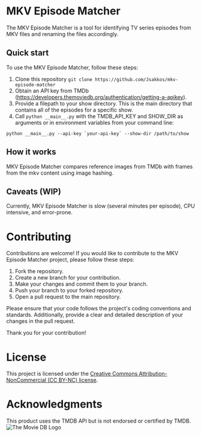 # MKV Episode Matcher
 
The MKV Episode Matcher is a tool for identifying TV series episodes from MKV files and renaming the files accordingly. 

## Quick start

To use the MKV Episode Matcher, follow these steps:

1. Clone this repository `git clone https://github.com/Jsakkos/mkv-episode-matcher`
1. Obtain an API key from TMDb (https://developers.themoviedb.org/authentication/getting-a-apikey).
1. Provide a filepath to your show directory. This is the main directory that contains all of the episodes for a specific show.
1. Call `python __main__.py` with the TMDB_API_KEY and SHOW_DIR as arguments or in environment variables from your command line:

```
python __main__.py --api-key `your-api-key` --show-dir /path/to/show
```

## How it works

MKV Episode Matcher compares reference images from TMDb with frames from the mkv content using image hashing. 

## Caveats (WIP)

Currently, MKV Episode Matcher is slow (several minutes per episode), CPU intensive, and error-prone.

# Contributing

Contributions are welcome! If you would like to contribute to the MKV Episode Matcher project, please follow these steps:

1. Fork the repository.
2. Create a new branch for your contribution.
3. Make your changes and commit them to your branch.
4. Push your branch to your forked repository.
5. Open a pull request to the main repository.

Please ensure that your code follows the project's coding conventions and standards. Additionally, provide a clear and detailed description of your changes in the pull request.

Thank you for your contribution!

# License

This project is licensed under the [Creative Commons Attribution-NonCommercial (CC BY-NC) license](https://creativecommons.org/licenses/by-nc/4.0/).

# Acknowledgments
This product uses the TMDB API but is not endorsed or certified by TMDB.
![The Movie DB Logo](https://www.themoviedb.org/assets/2/v4/logos/v2/blue_long_2-9665a76b1ae401a510ec1e0ca40ddcb3b0cfe45f1d51b77a308fea0845885648.svg)
